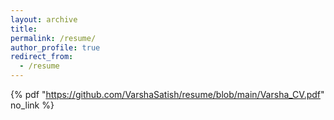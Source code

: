 ```yaml
---
layout: archive
title: 
permalink: /resume/
author_profile: true
redirect_from:
  - /resume
---
```

{% pdf "https://github.com/VarshaSatish/resume/blob/main/Varsha_CV.pdf" no_link %}

